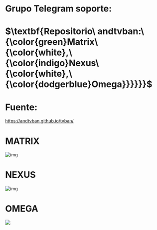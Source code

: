 # Grupo Telegram soporte: 
# $\textbf{Repositorio\ andtvban:\ {\color{green}Matrix\ {\color{white},\ {\color{indigo}Nexus\ {\color{white},\ {\color{dodgerblue}Omega}}}}}}$

# Fuente: 
https://andtvban.github.io/tvban/

# MATRIX
![img](https://i.imgur.com/PfZUhyc.png)

# NEXUS
![img](https://i.imgur.com/cmvc0gK.png)

<h1 align="left"> OMEGA </h1>
<p align="left">
<img src="https://img.shields.io/badge/STATUS-EN%20DESAROLLO-green">
</p>
